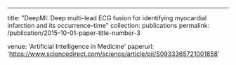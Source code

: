 ---
title: "DeepMI: Deep multi-lead ECG fusion for identifying myocardial infarction and its occurrence-time"
collection: publications
permalink: /publication/2015-10-01-paper-title-number-3
<!-- excerpt: 'This paper is about the number 2. The number 3 is left for future work.' -->
<!-- date: 2015-10-01- -->
venue: 'Artificial Intelligence in Medicine'
paperurl: 'https://www.sciencedirect.com/science/article/pii/S0933365721001858'

